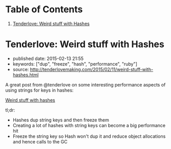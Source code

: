 
# Table of Contents

1.  [Tenderlove: Weird stuff with Hashes](#tenderlove-weird-stuff-with-hashes)


<a id="tenderlove-weird-stuff-with-hashes"></a>

# Tenderlove: Weird stuff with Hashes

-   published date: 2015-02-13 21:55
-   keywords: ["dup", "freeze", "hash", "performance", "ruby"]
-   source: <http://tenderlovemaking.com/2015/02/11/weird-stuff-with-hashes.html>

A great post from @tenderlove on some interesting performance aspects of using strings for keys in hashes:

[Weird stuff with hashes](http://tenderlovemaking.com/2015/02/11/weird-stuff-with-hashes.html)

tl;dr:

-   Hashes dup string keys and then freeze them
-   Creating a lot of hashes with string keys can become a big performance hit
-   Freeze the string key so Hash won't dup it and reduce object allocations and hence calls to the GC

